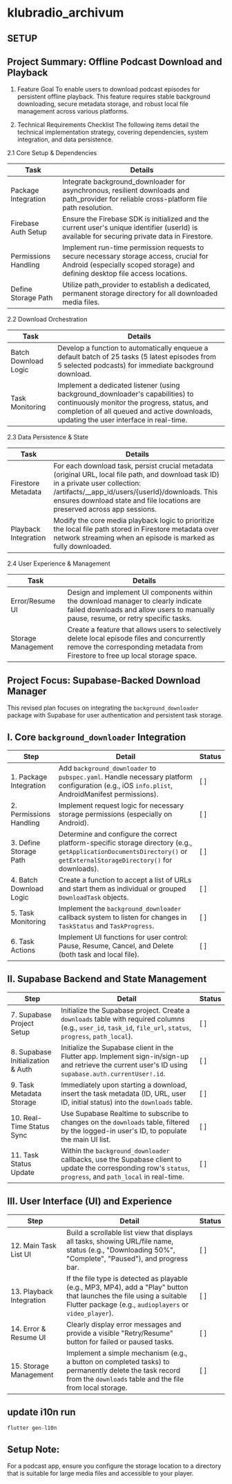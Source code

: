 # klubradio_archivum
## SETUP



## Project Summary: Offline Podcast Download and Playback
1. Feature Goal
   To enable users to download podcast episodes for persistent offline playback. This feature requires stable background downloading, secure metadata storage, and robust local file management across various platforms.

2. Technical Requirements Checklist
   The following items detail the technical implementation strategy, covering dependencies, system integration, and data persistence.

2.1 Core Setup & Dependencies

| Task | Details                                                                                                                                                                |
|------|------------------------------------------------------------------------------------------------------------------------------------------------------------------------|
| Package Integration | Integrate background_downloader for asynchronous, resilient downloads and path_provider for reliable cross-platform file path resolution.                              |
| Firebase Auth Setup | Ensure the Firebase SDK is initialized and the current user's unique identifier (userId) is available for securing private data in Firestore.                          |
| Permissions Handling | Implement run-time permission requests to secure necessary storage access, crucial for Android (especially scoped storage) and defining desktop file access locations. |
| Define Storage Path | Utilize path_provider to establish a dedicated, permanent storage directory for all downloaded media files.                                                            |

2.2 Download Orchestration

| Task | Details                                                                                                                                                                                                                |
|------|------------------------------------------------------------------------------------------------------------------------------------------------------------------------------------------------------------------------|
| Batch Download Logic | Develop a function to automatically enqueue a default batch of 25 tasks (5 latest episodes from 5 selected podcasts) for immediate background download.                                                                |
| Task Monitoring | Implement a dedicated listener (using background_downloader's capabilities) to continuously monitor the progress, status, and completion of all queued and active downloads, updating the user interface in real-time. |

2.3 Data Persistence & State

| Task | Details                                                                                                                                                                                                                                                              |
|------|----------------------------------------------------------------------------------------------------------------------------------------------------------------------------------------------------------------------------------------------------------------------|
| Firestore Metadata | For each download task, persist crucial metadata (original URL, local file path, and download task ID) in a private user collection: /artifacts/__app_id/users/{userId}/downloads. This ensures download state and file locations are preserved across app sessions. |
| Playback Integration | Modify the core media playback logic to prioritize the local file path stored in Firestore metadata over network streaming when an episode is marked as fully downloaded.                                                                                            |

2.4 User Experience & Management

| Task | Details                                                                                                                                                                        |
|------|--------------------------------------------------------------------------------------------------------------------------------------------------------------------------------|
| Error/Resume UI | Design and implement UI components within the download manager to clearly indicate failed downloads and allow users to manually pause, resume, or retry specific tasks.        |
| Storage Management | Create a feature that allows users to selectively delete local episode files and concurrently remove the corresponding metadata from Firestore to free up local storage space. |



## Project Focus: Supabase-Backed Download Manager

This revised plan focuses on integrating the `background_downloader` package with Supabase for user authentication and persistent task storage.

## I. Core `background_downloader` Integration

| Step | Detail | Status |
|------|--------|--------|
| 1. Package Integration | Add `background_downloader` to `pubspec.yaml`. Handle necessary platform configuration (e.g., iOS `info.plist`, AndroidManifest permissions). | [ ] |
| 2. Permissions Handling | Implement request logic for necessary storage permissions (especially on Android). | [ ] |
| 3. Define Storage Path | Determine and configure the correct platform-specific storage directory (e.g., `getApplicationDocumentsDirectory()` or `getExternalStorageDirectory()` for downloads). | [ ] |
| 4. Batch Download Logic | Create a function to accept a list of URLs and start them as individual or grouped `DownloadTask` objects. | [ ] |
| 5. Task Monitoring | Implement the `background_downloader` callback system to listen for changes in `TaskStatus` and `TaskProgress`. | [ ] |
| 6. Task Actions | Implement UI functions for user control: Pause, Resume, Cancel, and Delete (both task and local file). | [ ] |

## II. Supabase Backend and State Management

| Step | Detail | Status |
|------|--------|--------|
| 7. Supabase Project Setup | Initialize the Supabase project. Create a `downloads` table with required columns (e.g., `user_id`, `task_id`, `file_url`, `status`, `progress`, `path_local`). | [ ] |
| 8. Supabase Initialization & Auth | Initialize the Supabase client in the Flutter app. Implement sign-in/sign-up and retrieve the current user's ID using `supabase.auth.currentUser!.id`. | [ ] |
| 9. Task Metadata Storage | Immediately upon starting a download, insert the task metadata (ID, URL, user ID, initial status) into the `downloads` table. | [ ] |
| 10. Real-Time Status Sync | Use Supabase Realtime to subscribe to changes on the `downloads` table, filtered by the logged-in user's ID, to populate the main UI list. | [ ] |
| 11. Task Status Update | Within the `background_downloader` callbacks, use the Supabase client to update the corresponding row's `status`, `progress`, and `path_local` in real-time. | [ ] |

## III. User Interface (UI) and Experience

| Step | Detail | Status |
|------|--------|--------|
| 12. Main Task List UI | Build a scrollable list view that displays all tasks, showing URL/file name, status (e.g., "Downloading 50%", "Complete", "Paused"), and progress bar. | [ ] |
| 13. Playback Integration | If the file type is detected as playable (e.g., MP3, MP4), add a "Play" button that launches the file using a suitable Flutter package (e.g., `audioplayers` or `video_player`). | [ ] |
| 14. Error & Resume UI | Clearly display error messages and provide a visible "Retry/Resume" button for failed or paused tasks. | [ ] |
| 15. Storage Management | Implement a simple mechanism (e.g., a button on completed tasks) to permanently delete the task record from the `downloads` table and the file from local storage. | [ ]

## update i10n run
    
`flutter gen-l10n`


## Setup Note:
For a podcast app, ensure you configure the storage location to a directory 
that is suitable for large media files and accessible to your player.
